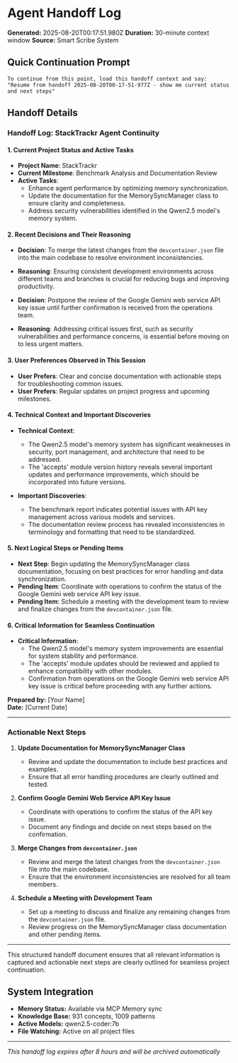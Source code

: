 # Agent Handoff Log

**Generated:** 2025-08-20T00:17:51.980Z
**Duration:** 30-minute context window
**Source:** Smart Scribe System

## Quick Continuation Prompt

```
To continue from this point, load this handoff context and say:
"Resume from handoff 2025-08-20T00-17-51-977Z - show me current status and next steps"
```

## Handoff Details

### Handoff Log: StackTrackr Agent Continuity

#### 1. Current Project Status and Active Tasks

- **Project Name**: StackTrackr
- **Current Milestone**: Benchmark Analysis and Documentation Review
- **Active Tasks**:
  - Enhance agent performance by optimizing memory synchronization.
  - Update the documentation for the MemorySyncManager class to ensure clarity and completeness.
  - Address security vulnerabilities identified in the Qwen2.5 model's memory system.

#### 2. Recent Decisions and Their Reasoning

- **Decision**: To merge the latest changes from the `devcontainer.json` file into the main codebase to resolve environment inconsistencies.
- **Reasoning**: Ensuring consistent development environments across different teams and branches is crucial for reducing bugs and improving productivity.

- **Decision**: Postpone the review of the Google Gemini web service API key issue until further confirmation is received from the operations team.
- **Reasoning**: Addressing critical issues first, such as security vulnerabilities and performance concerns, is essential before moving on to less urgent matters.

#### 3. User Preferences Observed in This Session

- **User Prefers**: Clear and concise documentation with actionable steps for troubleshooting common issues.
- **User Prefers**: Regular updates on project progress and upcoming milestones.

#### 4. Technical Context and Important Discoveries

- **Technical Context**:
  - The Qwen2.5 model's memory system has significant weaknesses in security, port management, and architecture that need to be addressed.
  - The 'accepts' module version history reveals several important updates and performance improvements, which should be incorporated into future versions.

- **Important Discoveries**:
  - The benchmark report indicates potential issues with API key management across various models and services.
  - The documentation review process has revealed inconsistencies in terminology and formatting that need to be standardized.

#### 5. Next Logical Steps or Pending Items

- **Next Step**: Begin updating the MemorySyncManager class documentation, focusing on best practices for error handling and data synchronization.
- **Pending Item**: Coordinate with operations to confirm the status of the Google Gemini web service API key issue.
- **Pending Item**: Schedule a meeting with the development team to review and finalize changes from the `devcontainer.json` file.

#### 6. Critical Information for Seamless Continuation

- **Critical Information**:
  - The Qwen2.5 model's memory system improvements are essential for system stability and performance.
  - The 'accepts' module updates should be reviewed and applied to enhance compatibility with other modules.
  - Confirmation from operations on the Google Gemini web service API key issue is critical before proceeding with any further actions.

**Prepared by:** [Your Name]  
**Date:** [Current Date]

---

### Actionable Next Steps

1. **Update Documentation for MemorySyncManager Class**
   - Review and update the documentation to include best practices and examples.
   - Ensure that all error handling procedures are clearly outlined and tested.

1. **Confirm Google Gemini Web Service API Key Issue**
   - Coordinate with operations to confirm the status of the API key issue.
   - Document any findings and decide on next steps based on the confirmation.

1. **Merge Changes from `devcontainer.json`**
   - Review and merge the latest changes from the `devcontainer.json` file into the main codebase.
   - Ensure that the environment inconsistencies are resolved for all team members.

1. **Schedule a Meeting with Development Team**
   - Set up a meeting to discuss and finalize any remaining changes from the `devcontainer.json` file.
   - Review progress on the MemorySyncManager class documentation and other pending items.

---

This structured handoff document ensures that all relevant information is captured and actionable next steps are clearly outlined for seamless project continuation.

## System Integration

- **Memory Status:** Available via MCP Memory sync
- **Knowledge Base:** 931 concepts, 1009 patterns
- **Active Models:** qwen2.5-coder:7b
- **File Watching:** Active on all project files

---
*This handoff log expires after 8 hours and will be archived automatically*

